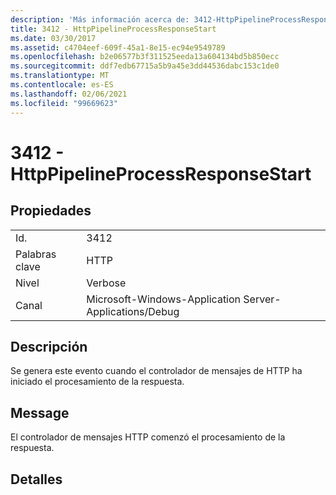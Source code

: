 ```yaml
---
description: 'Más información acerca de: 3412-HttpPipelineProcessResponseStart'
title: 3412 - HttpPipelineProcessResponseStart
ms.date: 03/30/2017
ms.assetid: c4704eef-609f-45a1-8e15-ec94e9549789
ms.openlocfilehash: b2e06577b3f311525eeda13a604134bd5b850ecc
ms.sourcegitcommit: ddf7edb67715a5b9a45e3dd44536dabc153c1de0
ms.translationtype: MT
ms.contentlocale: es-ES
ms.lasthandoff: 02/06/2021
ms.locfileid: "99669623"
---
```

# <a name="3412---httppipelineprocessresponsestart"></a>3412 - HttpPipelineProcessResponseStart

## <a name="properties"></a>Propiedades  
  
|||  
|-|-|  
|Id.|3412|  
|Palabras clave|HTTP|  
|Nivel|Verbose|  
|Canal|Microsoft-Windows-Application Server-Applications/Debug|  
  
## <a name="description"></a>Descripción  

 Se genera este evento cuando el controlador de mensajes de HTTP ha iniciado el procesamiento de la respuesta.  
  
## <a name="message"></a>Message  

 El controlador de mensajes HTTP comenzó el procesamiento de la respuesta.  
  
## <a name="details"></a>Detalles
